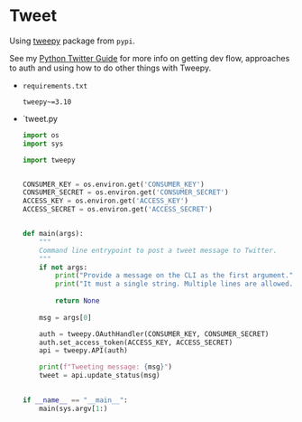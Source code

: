 # Tweet

Using [tweepy](https://pypi.org/project/tweepy/) package from `pypi`.

See my [Python Twitter Guide](https://michaelcurrin.github.io/python-twitter-guide/) for more info on getting dev flow, approaches to auth and using how to do other things with Tweepy.

- `requirements.txt`
    ```
    tweepy~=3.10
    ```
- `tweet.py
    ```python
    import os
    import sys
    
    import tweepy
    
    
    CONSUMER_KEY = os.environ.get('CONSUMER_KEY')
    CONSUMER_SECRET = os.environ.get('CONSUMER_SECRET')
    ACCESS_KEY = os.environ.get('ACCESS_KEY')
    ACCESS_SECRET = os.environ.get('ACCESS_SECRET')


    def main(args):
        """
        Command line entrypoint to post a tweet message to Twitter.
        """
        if not args:
            print("Provide a message on the CLI as the first argument.")
            print("It must a single string. Multiple lines are allowed.")
            
            return None
        
        msg = args[0]

        auth = tweepy.OAuthHandler(CONSUMER_KEY, CONSUMER_SECRET)
        auth.set_access_token(ACCESS_KEY, ACCESS_SECRET)
        api = tweepy.API(auth)

        print(f"Tweeting message: {msg}")
        tweet = api.update_status(msg)
        
    
    if __name__ == "__main__":
        main(sys.argv[1:)
    ```
